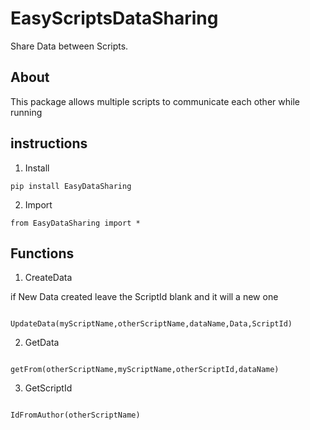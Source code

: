 # EasyScriptsDataSharing

Share Data between Scripts.

## About

This package allows multiple scripts to communicate each other while running

## instructions

1. Install

```
pip install EasyDataSharing
```

2. Import

```
from EasyDataSharing import *
```

## Functions

1. CreateData

if New Data created leave the ScriptId blank and it will a new one

```

UpdateData(myScriptName,otherScriptName,dataName,Data,ScriptId)

```

2. GetData

```

getFrom(otherScriptName,myScriptName,otherScriptId,dataName)

```

3. GetScriptId

```

IdFromAuthor(otherScriptName)

```
